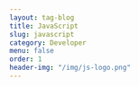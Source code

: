 ```yaml
---
layout: tag-blog
title: JavaScript
slug: javascript
category: Developer
menu: false
order: 1
header-img: "/img/js-logo.png"
---
```

